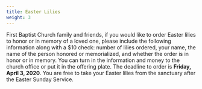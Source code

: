 ```yaml
---
title: Easter Lilies
weight: 3
---
```


First Baptist Church family and friends, if you would like to order Easter lilies to honor or in memory of a loved one, please include the following information along with a $10 check: number of lilies ordered, your name, the name of the person honored or memorialized, and whether the order is in honor or in memory. You can turn in the information and money to the church office or put it in the offering plate. The deadline to order is **Friday, April 3, 2020**. You are free to take your Easter lilies from the sanctuary after the Easter Sunday Service.